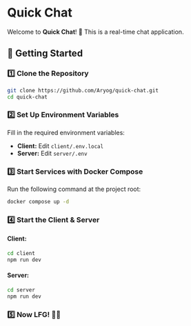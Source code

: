 # Quick Chat

Welcome to **Quick Chat**! 🚀 This is a real-time chat application.

## 🚀 Getting Started

### 1️⃣ Clone the Repository
```sh
git clone https://github.com/Aryog/quick-chat.git
cd quick-chat
```

### 2️⃣ Set Up Environment Variables
Fill in the required environment variables:
- **Client:** Edit `client/.env.local`
- **Server:** Edit `server/.env`

### 3️⃣ Start Services with Docker Compose
Run the following command at the project root:
```sh
docker compose up -d
```

### 4️⃣ Start the Client & Server
#### **Client:**
```sh
cd client
npm run dev
```
#### **Server:**
```sh
cd server
npm run dev
```

### 5️⃣ Now LFG! 🚀🔥


